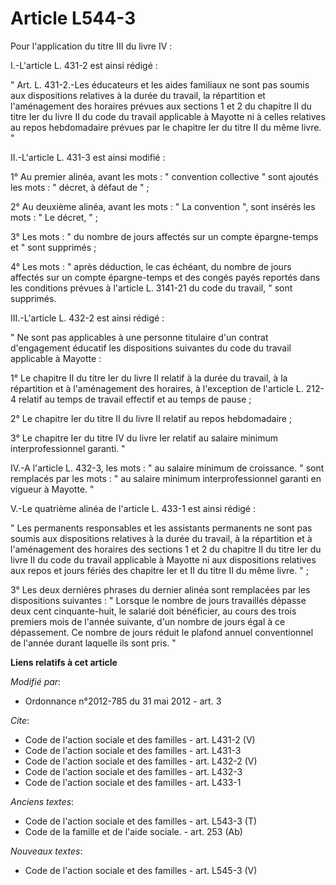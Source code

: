 # Article L544-3

Pour l'application du titre III du livre IV : 

I.-L'article L. 431-2 est ainsi rédigé : 

" Art. L. 431-2.-Les éducateurs et les aides familiaux ne sont pas soumis aux dispositions relatives à la durée du travail,
la répartition et l'aménagement des horaires prévues aux sections 1 et 2 du chapitre II du titre Ier du livre II du code du
travail applicable à Mayotte ni à celles relatives au repos hebdomadaire prévues par le chapitre Ier du titre II du même
livre. " 

II.-L'article L. 431-3 est ainsi modifié : 

1° Au premier alinéa, avant les mots : " convention collective " sont ajoutés les mots : " décret, à défaut de " ; 

2° Au deuxième alinéa, avant les mots : " La convention ", sont insérés les mots : " Le décret, " ; 

3° Les mots : " du nombre de jours affectés sur un compte épargne-temps et " sont supprimés ; 

4° Les mots : " après déduction, le cas échéant, du nombre de jours affectés sur un compte épargne-temps et des congés payés
reportés dans les conditions prévues à l'article L. 3141-21 du code du travail, " sont supprimés. 

III.-L'article L. 432-2 est ainsi rédigé : 

" Ne sont pas applicables à une personne titulaire d'un contrat d'engagement éducatif les dispositions suivantes du code du
travail applicable à Mayotte : 

1° Le chapitre II du titre Ier du livre II relatif à la durée du travail, à la répartition et à l'aménagement des horaires, à
l'exception de l'article L. 212-4 relatif au temps de travail effectif et au temps de pause ; 

2° Le chapitre Ier du titre II du livre II relatif au repos hebdomadaire ; 

3° Le chapitre Ier du titre IV du livre Ier relatif au salaire minimum interprofessionnel garanti. " 

IV.-A l'article L. 432-3, les mots : " au salaire minimum de croissance. " sont remplacés par les mots : " au salaire minimum
interprofessionnel garanti en vigueur à Mayotte. " 

V.-Le quatrième alinéa de l'article L. 433-1 est ainsi rédigé : 

" Les permanents responsables et les assistants permanents ne sont pas soumis aux dispositions relatives à la durée du
travail, à la répartition et à l'aménagement des horaires des sections 1 et 2 du chapitre II du titre Ier du livre II du code
du travail applicable à Mayotte ni aux dispositions relatives aux repos et jours fériés des chapitre Ier et II du titre II du
même livre. " ; 

3° Les deux dernières phrases du dernier alinéa sont remplacées par les dispositions suivantes : " Lorsque le nombre de jours
travaillés dépasse deux cent cinquante-huit, le salarié doit bénéficier, au cours des trois premiers mois de l'année
suivante, d'un nombre de jours égal à ce dépassement. Ce nombre de jours réduit le plafond annuel conventionnel de l'année
durant laquelle ils sont pris. "

**Liens relatifs à cet article**

_Modifié par_:

  - Ordonnance n°2012-785 du 31 mai 2012 - art. 3

_Cite_:

  - Code de l'action sociale et des familles - art. L431-2 (V)
  - Code de l'action sociale et des familles - art. L431-3
  - Code de l'action sociale et des familles - art. L432-2 (V)
  - Code de l'action sociale et des familles - art. L432-3
  - Code de l'action sociale et des familles - art. L433-1

_Anciens textes_:

  - Code de l'action sociale et des familles - art. L543-3 (T)
  - Code de la famille et de l'aide sociale. - art. 253 (Ab)

_Nouveaux textes_:

  - Code de l'action sociale et des familles - art. L545-3 (V)
